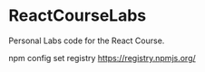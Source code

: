 # ReactCourseLabs

Personal Labs code for the React Course. 


npm config set registry https://registry.npmjs.org/
